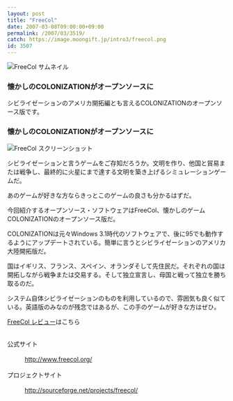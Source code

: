 ```yaml
---
layout: post
title: "FreeCol"
date: 2007-03-08T09:00:00+09:00
permalink: /2007/03/3519/
catch: https://image.moongift.jp/intro3/freecol.png
id: 3507
---
```

 ![FreeCol サムネイル](https://image.moongift.jp/intro3/freecol.t.png "FreeCol サムネイル")
  

### 懐かしのCOLONIZATIONがオープンソースに
  
シビライゼーションのアメリカ開拓編とも言えるCOLONIZATIONのオープンソース版です。  
<!--more-->  

### 懐かしのCOLONIZATIONがオープンソースに
  

![FreeCol スクリーンショット](https://image.moongift.jp/intro3/freecol.png "FreeCol スクリーンショット")

  

シビライゼーションと言うゲームをご存知だろうか。文明を作り、他国と貿易または戦争し、最終的に火星にまで達する文明を築き上げるシミュレーションゲームだ。

  

あのゲームが好きな方ならきっとこのゲームの良さも分かるはずだ。

  

今回紹介するオープンソース・ソフトウェアはFreeCol、懐かしのゲームCOLONIZATIONのオープンソース版だ。

  

COLONIZATIONは元々Windows 3.1時代のソフトウェアで、後に95でも動作するようにアップデートされている。簡単に言うとシビライゼーションのアメリカ大陸開拓版だ。

  

国はイギリス、フランス、スペイン、オランダそして先住民だ。それぞれの国は開拓しながら戦争または交易する。そして独立宣言し、母国と戦って独立を勝ち取るのだ。

  

システム自体シビライゼーションのものを利用しているので、雰囲気も良く似ている。英語版のみなのが残念ではあるが、この手のゲームが好きな方はぜひ。

  

[FreeCol レビュー](http://oss.moongift.jp/review/i-3529.html)はこちら

  
<dl>
<br><dt>公式サイト</dt>
<br><dd><a href="http://www.freecol.org/" target="_blank">http://www.freecol.org/</a></dd>
<br><dt>プロジェクトサイト</dt>
<br><dd><a href="http://sourceforge.net/projects/freecol/" target="_blank">http://sourceforge.net/projects/freecol/</a></dd>
<br>
</dl>